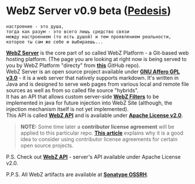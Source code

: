 # WebZ Server v0.9 beta ([Pedesis](https://www.pinterest.com/terems_org/pedesis-from-ancient-greek-a-leaping/))

```
настроение - это душа,  
тогда как разум - это всего лишь средство связи  
между настроением (то есть душой) и тем проявлением реальности,  
которое ты сам же себе и выбираешь...
```

[**WebZ Server**](https://github.com/terems-org/webz-server) is the core part of so called WebZ Platform - a Git-based web hosting platform.
(The page you are looking at right now is being served to you by WebZ Platform "directy" from
[**this**](https://github.com/terems-org/www.terems.org#webz-server-v09-beta-pedesis) GitHub repo).  
WebZ Server is an open source project available under
[**GNU Affero GPL v3.0**](http://www.gnu.org/licenses/agpl-3.0) - it is a web server that natively supports markdown.
It's written in Java and is designed to serve web pages from various local and remote file sources as well as from so called file source "hybrids".  
It has an API that allows custom server-side [**WebZ Filters**](https://github.com/terems-org/webz-api/blob/master/src/main/java/org/terems/webz/WebzFilter.java)
to be implemented in java for future injection into WebZ Site (although, the injection mechanism itself is not yet implemented).  
This API is called [**WebZ API**](https://github.com/terems-org/webz-api) and is available under [**Apache License v2.0**](http://www.apache.org/licenses/LICENSE-2.0).  

> **NOTE:** Some time later a **contributor license agreement** will be applied to this particular repo. [**This article**](https://julien.ponge.org/blog/in-defense-of-contributor-license-agreements/) explains why it is a good idea to consider using contributor license agreements for certain open source projects.

P.S. Check out [**WebZ API**](https://github.com/terems-org/webz-api) - server's API available under Apache License v2.0.

P.P.S. All WebZ artifacts are available at [**Sonatype OSSRH**](https://oss.sonatype.org/content/repositories/snapshots/org/terems/).
